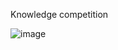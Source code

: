 Knowledge competition


![image](https://github.com/AtaKaleli/KnowledgeCompetititon/assets/158140699/81e6c48c-1235-40c2-9bb6-4e2504aa8f5b)
